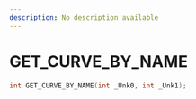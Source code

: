 ```yaml
---
description: No description available 
---
```


# GET_CURVE_BY_NAME

```cpp
int GET_CURVE_BY_NAME(int _Unk0, int _Unk1);
```